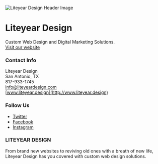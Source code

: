 ![Liteyear Design Header Image](https://www.liteyear.design/wp-content/uploads/2023/12/Liteyear.png)

# Liteyear Design
Custom Web Design and Digital Marketing Solutions.  
[Visit our website](https://liteyeardesign.com)

### Contact Info
Liteyear Design  
San Antonio, TX  
817-933-1745  
[info@liteyeardesign.com](mailto:info@liteyeardesign.com)  
[www.liteyear.design](http://www.liteyear.design)

### Follow Us
- [Twitter](https://twitter.com/LiteyearDesign)
- [Facebook](https://www.facebook.com/liteyeardesign)
- [Instagram](https://www.instagram.com/liteyear_design/)

### LITEYEAR DESIGN
From brand new websites to reviving old ones with a breath of new life, Liteyear Design has you covered with custom web design solutions.
